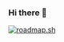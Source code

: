 ### Hi there 👋
[![roadmap.sh](https://api.roadmap.sh/v1-badge/wide/647a4b108b7ff31e46bf79f3?variant=dark&roadmaps=cpp)](https://roadmap.sh)
<!--
**avvrix/avvrix** is a ✨ _special_ ✨ repository because its `README.md` (this file) appears on your GitHub profile.

Here are some ideas to get you started:

- 🔭 I’m currently working on ...
- 🌱 I’m currently learning ...
- 👯 I’m looking to collaborate on ...
- 🤔 I’m looking for help with ...
- 💬 Ask me about ...
- 📫 How to reach me: ...
- 😄 Pronouns: ...
- ⚡ Fun fact: ...
-->
